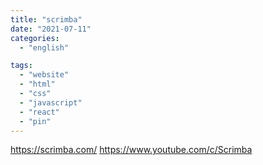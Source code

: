 ```yaml
---
title: "scrimba"
date: "2021-07-11"
categories:
  - "english"

tags:
  - "website"
  - "html"
  - "css"
  - "javascript"
  - "react"
  - "pin"
---
```


https://scrimba.com/
https://www.youtube.com/c/Scrimba

